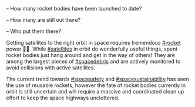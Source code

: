 &ndash; How many rocket bodies have been launched to date? 

&ndash; How many are still out there? 

&ndash; Who put them there? 

Getting satellites to the right orbit in space requires tremendous [#rocket](https://www.linkedin.com/signup/cold-join?session_redirect=https%3A%2F%2Fwww.linkedin.com%2Ffeed%2Fhashtag%2Frocket&trk=public_post-text) power 🚀🚀. While [#satellites](https://www.linkedin.com/signup/cold-join?session_redirect=https%3A%2F%2Fwww.linkedin.com%2Ffeed%2Fhashtag%2Fsatellites&trk=public_post-text) in orbit do wonderfully useful things, spent rocket bodies just hang around and get in the way of others! They are among the largest pieces of [#spacedebris](https://www.linkedin.com/signup/cold-join?session_redirect=https%3A%2F%2Fwww.linkedin.com%2Ffeed%2Fhashtag%2Fspacedebris&trk=public_post-text) and are actively monitored to avoid collisions with active satellites. 

The current trend towards [#spacesafety](https://www.linkedin.com/signup/cold-join?session_redirect=https%3A%2F%2Fwww.linkedin.com%2Ffeed%2Fhashtag%2Fspacesafety&trk=public_post-text) and [#spacesustainability](https://www.linkedin.com/signup/cold-join?session_redirect=https%3A%2F%2Fwww.linkedin.com%2Ffeed%2Fhashtag%2Fspacesustainability&trk=public_post-text) has seen the use of reusable rockets, however the fate of rocket bodies currently in orbit is still uncertain and will require a massive and coordinated clean up effort to keep the space highways uncluttered.